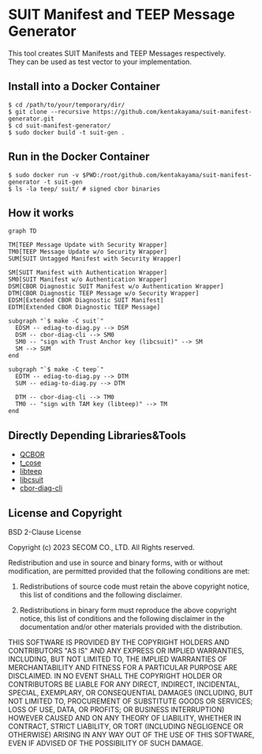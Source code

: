 # SUIT Manifest and TEEP Message Generator
This tool creates SUIT Manifests and TEEP Messages respectively.  
They can be used as test vector to your implementation.  

## Install into a Docker Container
```
$ cd /path/to/your/temporary/dir/
$ git clone --recursive https://github.com/kentakayama/suit-manifest-generator.git
$ cd suit-manifest-generator/
$ sudo docker build -t suit-gen .
```

## Run in the Docker Container
```
$ sudo docker run -v $PWD:/root/github.com/kentakayama/suit-manifest-generator -t suit-gen
$ ls -la teep/ suit/ # signed cbor binaries
```

## How it works
``` mermaid
graph TD

TM[TEEP Message Update with Security Wrapper]
TM0[TEEP Message Update w/o Security Wrapper]
SUM[SUIT Untagged Manifest with Security Wrapper]

SM[SUIT Manifest with Authentication Wrapper]
SM0[SUIT Manifest w/o Authentication Wrapper]
DSM[CBOR Diagnostic SUIT Manifest w/o Authentication Wrapper]
DTM[CBOR Diagnostic TEEP Message w/o Security Wrapper]
EDSM[Extended CBOR Diagnostic SUIT Manifest]
EDTM[Extended CBOR Diagnostic TEEP Message]

subgraph "`$ make -C suit`"
  EDSM -- ediag-to-diag.py --> DSM
  DSM -- cbor-diag-cli --> SM0
  SM0 -- "sign with Trust Anchor key (libcsuit)" --> SM
  SM --> SUM
end

subgraph "`$ make -C teep`"
  EDTM -- ediag-to-diag.py --> DTM
  SUM -- ediag-to-diag.py --> DTM

  DTM -- cbor-diag-cli --> TM0
  TM0 -- "sign with TAM key (libteep)" --> TM
end
```

## Directly Depending Libraries&Tools
- [QCBOR](https://github.com/laurencelundblade/QCBOR)
- [t_cose](https://github.com/laurencelundblase/t_cose)
- [libteep](https://github.com/kentakayama/libteep)
- [libcsuit](https://github.com/kentakayama/libcsuit)
- [cbor-diag-cli](https://crates.io/crates/cbor-diag-cli)

## License and Copyright
BSD 2-Clause License

Copyright (c) 2023 SECOM CO., LTD. All Rights reserved.

Redistribution and use in source and binary forms, with or without
modification, are permitted provided that the following conditions are met:

1. Redistributions of source code must retain the above copyright notice, this
   list of conditions and the following disclaimer.

2. Redistributions in binary form must reproduce the above copyright notice,
   this list of conditions and the following disclaimer in the documentation
   and/or other materials provided with the distribution.

THIS SOFTWARE IS PROVIDED BY THE COPYRIGHT HOLDERS AND CONTRIBUTORS "AS IS"
AND ANY EXPRESS OR IMPLIED WARRANTIES, INCLUDING, BUT NOT LIMITED TO, THE
IMPLIED WARRANTIES OF MERCHANTABILITY AND FITNESS FOR A PARTICULAR PURPOSE ARE
DISCLAIMED. IN NO EVENT SHALL THE COPYRIGHT HOLDER OR CONTRIBUTORS BE LIABLE
FOR ANY DIRECT, INDIRECT, INCIDENTAL, SPECIAL, EXEMPLARY, OR CONSEQUENTIAL
DAMAGES (INCLUDING, BUT NOT LIMITED TO, PROCUREMENT OF SUBSTITUTE GOODS OR
SERVICES; LOSS OF USE, DATA, OR PROFITS; OR BUSINESS INTERRUPTION) HOWEVER
CAUSED AND ON ANY THEORY OF LIABILITY, WHETHER IN CONTRACT, STRICT LIABILITY,
OR TORT (INCLUDING NEGLIGENCE OR OTHERWISE) ARISING IN ANY WAY OUT OF THE USE
OF THIS SOFTWARE, EVEN IF ADVISED OF THE POSSIBILITY OF SUCH DAMAGE.
